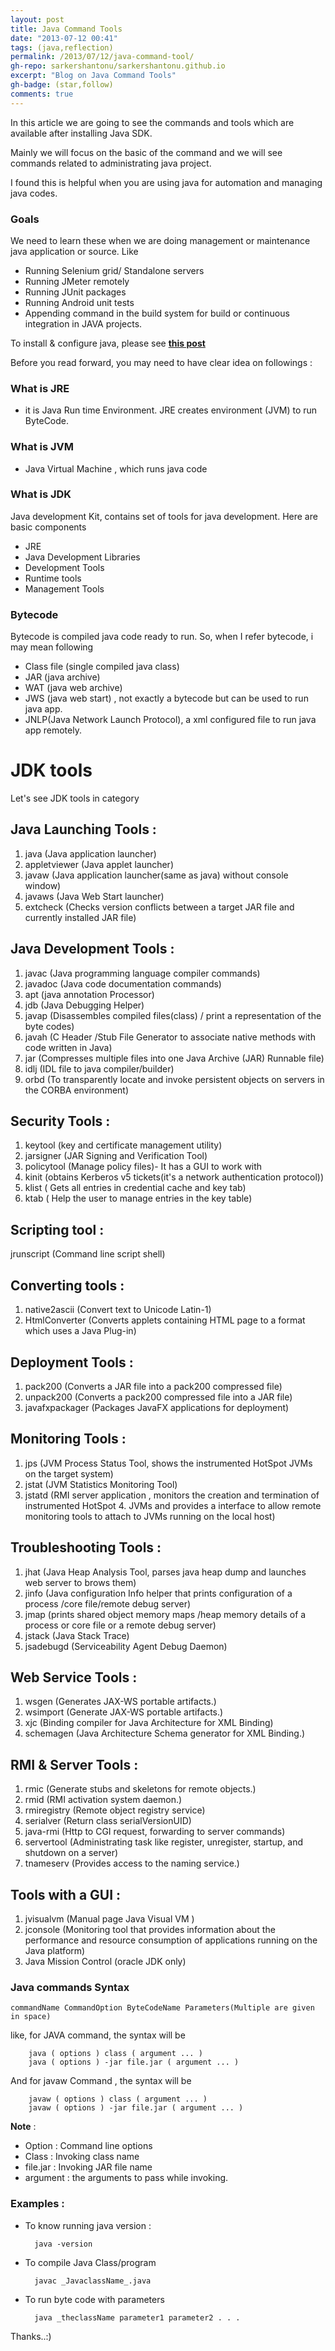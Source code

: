 ```yaml
---
layout: post
title: Java Command Tools
date: "2013-07-12 00:41"
tags: (java,reflection)
permalink: /2013/07/12/java-command-tool/
gh-repo: sarkershantonu/sarkershantonu.github.io
excerpt: "Blog on Java Command Tools"
gh-badge: (star,follow)
comments: true
---
```

In this article we are going to see the commands and tools which are available after installing Java SDK. 

Mainly we will focus on the basic of the command and we will see commands related to administrating java project. 

I found this is helpful when you are using java for automation and managing java codes. 

### Goals 
We need to learn these when we are doing management or maintenance java application or source. Like 
- Running Selenium grid/ Standalone servers
- Running JMeter remotely
- Running JUnit packages
- Running Android unit tests
- Appending command in the build system for build or continuous integration in JAVA projects.

To install & configure java, please see [**this post**](https://sarkershantonu.github.io/2013/07/02/java-installation/)

Before you read forward, you may need to have clear idea on followings : 

### What is JRE
- it is Java Run time Environment. JRE creates environment (JVM) to run ByteCode. 

### What is JVM
- Java Virtual Machine , which runs java code 

### What is JDK
Java development Kit, contains set of tools for java development. Here are basic components
- JRE
- Java Development Libraries
- Development Tools 
- Runtime tools
- Management Tools   

### Bytecode 
Bytecode is compiled java code ready to run. So, when I refer bytecode, i may mean following
- Class file (single compiled java class)
- JAR (java archive) 
- WAT (java web archive)
- JWS (java web start) , not exactly a bytecode but can be used to run java app. 
- JNLP(Java Network Launch Protocol), a xml configured file to run java app remotely. 

# JDK tools 
Let's see JDK tools in category 

## Java Launching Tools :  
1. java (Java application launcher)
2. appletviewer (Java applet launcher)
3. javaw (Java application launcher(same as java) without console window)
4. javaws (Java Web Start launcher)
5. extcheck (Checks version conflicts between a target JAR file and currently installed JAR file)

## Java Development Tools :  
1. javac (Java programming language compiler commands)
2. javadoc (Java code documentation commands)
3. apt (java annotation Processor)
4. jdb (Java Debugging Helper)
5. javap (Disassembles compiled files(class) / print a representation of the byte codes)
6. javah (C Header /Stub File Generator to associate native methods with code written in Java)
7. jar (Compresses multiple files into one Java Archive (JAR) Runnable file)
8. idlj (IDL file to java compiler/builder)
9. orbd (To transparently locate and invoke persistent objects on servers in the CORBA environment) 

## Security Tools : 
1. keytool (key and certificate management utility)
2. jarsigner (JAR Signing and Verification Tool)
3. policytool (Manage policy files)- It has a GUI to work with 
4. kinit (obtains Kerberos v5 tickets(it's a network authentication protocol))
5. klist ( Gets all entries in credential cache and key tab)
6. ktab ( Help the user to manage entries in the key table)

## Scripting tool : 
jrunscript (Command line script shell)

## Converting tools : 
1. native2ascii (Convert text to Unicode Latin-1)
2. HtmlConverter (Converts applets containing HTML page to a format which uses a Java Plug-in)

## Deployment Tools :  
1. pack200 (Converts a JAR file into a pack200 compressed file)
2. unpack200 (Converts a pack200 compressed file into a JAR file)
3. javafxpackager (Packages JavaFX applications for deployment)

## Monitoring Tools : 
1. jps (JVM Process Status Tool, shows the instrumented HotSpot JVMs on the target system)
2. jstat (JVM Statistics Monitoring Tool)
3. jstatd (RMI server application , monitors the creation and termination of instrumented HotSpot 4. JVMs and provides a interface to allow remote monitoring tools to attach to JVMs running on the local host)

## Troubleshooting Tools : 
1. jhat (Java Heap Analysis Tool, parses java heap dump and launches web server to brows them)
2. jinfo (Java configuration Info helper that prints configuration of a process /core file/remote debug server)
3. jmap (prints shared object memory maps /heap memory details of a process or core file or a remote debug server)
4. jstack (Java Stack Trace) 
5. jsadebugd (Serviceability Agent Debug Daemon)

## Web Service Tools : 
1. wsgen (Generates JAX-WS portable artifacts.)
2. wsimport (Generate JAX-WS portable artifacts.)
3. xjc (Binding compiler for Java Architecture for XML Binding)
4. schemagen (Java Architecture Schema generator for XML Binding.)

## RMI & Server Tools :  
1. rmic (Generate stubs and skeletons for remote objects.)
2. rmid (RMI activation system daemon.)
3. rmiregistry (Remote object registry service)
4. serialver (Return class serialVersionUID)
5. java-rmi (Http to CGI request, forwarding to server commands)
6. servertool (Administrating task like register, unregister, startup, and shutdown on a server)
7. tnameserv (Provides access to the naming service.)

## Tools with a GUI  :
1. jvisualvm (Manual page Java Visual VM )
2. jconsole (Monitoring tool that provides information about the performance and resource consumption of applications running on the Java platform)
3. Java Mission Control (oracle JDK only)


### Java commands Syntax

    commandName CommandOption ByteCodeName Parameters(Multiple are given in space)

like, for JAVA command, the syntax will be 

        java ( options ) class ( argument ... )
        java ( options ) -jar file.jar ( argument ... )

And for javaw Command , the syntax will be 

        javaw ( options ) class ( argument ... )
        javaw ( options ) -jar file.jar ( argument ... )

**Note** : 

- Option : Command line options
- Class : Invoking class name
- file.jar : Invoking JAR file name
- argument : the arguments to pass while invoking.  

### Examples : 
- To know running java version : 
    
        java -version

- To compile Java Class/program
    
        javac _JavaclassName_.java 

- To run byte code with parameters

        java _theclassName parameter1 parameter2 . . . 

Thanks..:)